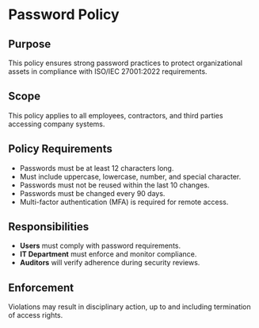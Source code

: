 # Password Policy

## Purpose
This policy ensures strong password practices to protect organizational assets in compliance with ISO/IEC 27001:2022 requirements.

## Scope
This policy applies to all employees, contractors, and third parties accessing company systems.

## Policy Requirements
- Passwords must be at least 12 characters long.
- Must include uppercase, lowercase, number, and special character.
- Passwords must not be reused within the last 10 changes.
- Passwords must be changed every 90 days.
- Multi-factor authentication (MFA) is required for remote access.

## Responsibilities
- **Users** must comply with password requirements.
- **IT Department** must enforce and monitor compliance.
- **Auditors** will verify adherence during security reviews.

## Enforcement
Violations may result in disciplinary action, up to and including termination of access rights.

